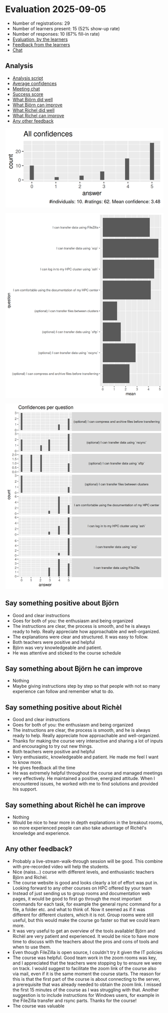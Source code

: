 # Evaluation 2025-09-05

- Number of registrations: 29
- Number of learners present: 15 (52% show-up rate)
- Number of responses: 10 (67% fill-in rate)
- [Evaluation, by the learners](evaluation.csv)
- [Feedback from the learners](feedback.csv)
- [Chat](meeting_saved_new_chat.txt)

## Analysis

- [Analysis script](analyse.R)
- [Average confidences](average_confidences.csv)
- [Meeting chat](meeting_saved_new_chat.txt)
- [Success score](success_score.txt)
- [What Björn did well](bjorn_positive.txt)
- [What Björn can improve](bjorn_improve.txt)
- [What Richel did well](richel_positive.txt)
- [What Richel can improve](richel_improve.txt)
- [Any other feedback](other_feedback.txt)

![All confidences](all_confidences.png)

![Average confidence per question](average_confidences_per_question.png)

![Confidences per question](confidences_per_question.png)

## Say something positive about Björn

- Good and clear instructions
- Goes for both of you: the enthusiasm and being organized
- The instructions are clear, the process is smooth,
  and he is always ready to help.
  Really appreciate how approachable and well-organized.
- The explanations were clear and structured. It was easy to follow.
- Both teachers were positive and helpful
- Björn was very knowledgeable and patient.
- He was attentive and sticked to the course schedule

## Say something about Björn he can improve

- Nothing
- Maybe giving instructions step by step so that people
  with not so many experience can follow and remember what to do.

## Say something positive about Richèl

- Good and clear instructions
- Goes for both of you: the enthusiasm and being organized
- The instructions are clear, the process is smooth,
  and he is always ready to help.
  Really appreciate how approachable and well-organized.
- Thanks for making the course very interactive and
  sharing a lot of inputs and encouraging to try out new things.
- Both teachers were positive and helpful
- Very enthusiastic, knowledgeable and patient.
  He made me feel I want to know more.
- He gives feedback all the time
- He was extremely helpful throughout the course and managed meetings very
  effectively. He maintained a positive, energized attitude.
  When I encountered issues,
  he worked with me to find solutions and provided his support.

## Say something about Richèl he can improve

- Nothing
- Would be nice to hear more in depth explanations in the breakout rooms,
  so more experienced people can also take advantage of Richèl's knowledge
  and experience.

## Any other feedback?

- Probably a live-stream-walk-through session will be good.
  This combine with pre-recorded video will help the students.
- Nice (naiss...) course with different levels,
  and enthusiastic teachers Björn and Richèl.
- The course website is good and looks clearly a lot of effort was put in.
  Looking forward to any other courses on HPC offered by your team
- Instead of just sending us to group rooms and documentation web pages,
  it would be good to first go through the most important commands
  for each task, for example the general rsync command for a file,
  a folder etc. and what to think of.
  Now it seemed as if it was different for different clusters,
  which it is not. Group rooms were still useful,
  but this would make the course go faster so that we could learn more.
- It was very useful to get an overview of the tools available!
  Björn and Richèl are very patient and experienced.
  It would be nice to have more time to discuss with the teachers
  about the pros and cons of tools and when to use them.
- Even though FileZilla is open source, I couldn't try it given the IT policies
- The course was helpful. Good team work in the zoom rooms was key,
  and I appreciated that the teachers were stopping by
  to ensure we were on track.
  I would suggest to facilitate the zoom link of the course also via mail,
  even if it is the same moment the course starts.
  The reason for this is that the first part of the course is
  about connecting to the server,
  a prerequisite that was already needed to obtain the zoom link.
  I missed the first 15 minutes of the course as I was struggling with that.
  Another suggestion is to include instructions for Windows users,
  for example in the FileZilla transfer and rsync parts. Thanks for the course!
- The course was valuable


